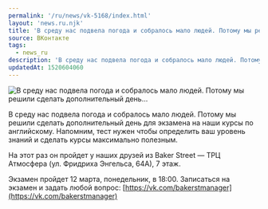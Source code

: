 ```yaml
---
permalink: '/ru/news/vk-5168/index.html'
layout: 'news.ru.njk'
title: 'В среду нас подвела погода и собралось мало людей. Потому мы решили сделать дополнительный день…'
source: ВКонтакте
tags:
  - news_ru
description: 'В среду нас подвела погода и собралось мало людей. Потому мы решили сделать дополнительный день…'
updatedAt: 1520604060
---
```

![В среду нас подвела погода и собралось мало людей. Потому мы решили сделать дополнительный день…](https://sun9-42.userapi.com/impf/c840335/v840335448/645b7/k-LxwI8Q9ME.jpg?size=1280x849&quality=96&proxy=1&sign=da4f62b439f19b99e733b85b64c9883d&c_uniq_tag=h_xZlcSctLR8m9eHXMIH7h3jREcxndKdqy07103yo5I&type=album)

В среду нас подвела погода и собралось мало людей. Потому мы решили сделать дополнительный день для экзамена на наши курсы по английскому. Напомним, тест нужен чтобы определить ваш уровень знаний и сделать курсы максимально полезным.

На этот раз он пройдет у наших друзей из Baker Street — ТРЦ Атмосфера (ул. Фридриха Энгельса, 64А), 7 этаж.

Экзамен пройдет 12 марта, понедельник, в 18:00. Записаться на экзамен и задать любой вопрос: [https://vk.com/bakerstmanager](https://vk.com/bakerstmanager)
